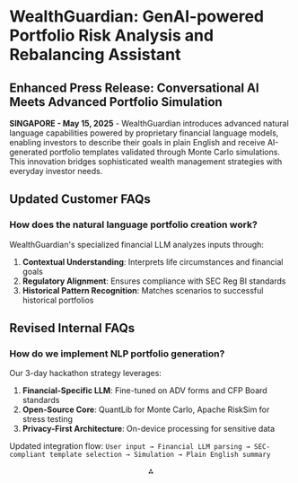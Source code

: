 
# WealthGuardian: GenAI-powered Portfolio Risk Analysis and Rebalancing Assistant

## Enhanced Press Release: Conversational AI Meets Advanced Portfolio Simulation

**SINGAPORE - May 15, 2025** - WealthGuardian introduces advanced natural language capabilities powered by proprietary financial language models, enabling investors to describe their goals in plain English and receive AI-generated portfolio templates validated through Monte Carlo simulations. This innovation bridges sophisticated wealth management strategies with everyday investor needs.

## Updated Customer FAQs

### How does the natural language portfolio creation work?

WealthGuardian's specialized financial LLM analyzes inputs through:

1. **Contextual Understanding**: Interprets life circumstances and financial goals
2. **Regulatory Alignment**: Ensures compliance with SEC Reg BI standards
3. **Historical Pattern Recognition**: Matches scenarios to successful historical portfolios

## Revised Internal FAQs

### How do we implement NLP portfolio generation?

Our 3-day hackathon strategy leverages:

1. **Financial-Specific LLM**: Fine-tuned on ADV forms and CFP Board standards
2. **Open-Source Core**: QuantLib for Monte Carlo, Apache RiskSim for stress testing
3. **Privacy-First Architecture**: On-device processing for sensitive data

Updated integration flow:
`User input → Financial LLM parsing → SEC-compliant template selection → Simulation → Plain English summary`


<div style="text-align: center">⁂</div>

[^1]: https://davies-group.com/consulting/blog/open-ai-for-wealth-managers-2/

[^2]: https://www.moodys.com/web/en/us/insights/lending/transforming-portfolio-monitoring-and-regulatory-compliance-with-genai.html

[^3]: https://www.coursera.org/learn/genai-for-portfolio-managers-smarter-asset-allocation

[^4]: https://www.businesswire.com/news/home/20230627758028/en/Introducing-Wealth-Management-GPT-A-Groundbreaking-AI-Powered-Writing-Tool-for-Advisors

[^5]: https://www.pwmnet.com/ai-opens-up-new-frontier-for-wealth-management

[^6]: https://www.pwc.com/us/en/tech-effect/ai-analytics/generative-ai-asset-wealth-management.html

[^7]: https://www.youtube.com/watch?v=65VCOhEGc24

[^8]: https://openai.com/index/morgan-stanley/

[^9]: https://openai.com/policies/usage-policies/

[^10]: https://sloanreview.mit.edu/article/the-pursuit-of-ai-driven-wealth-management/

